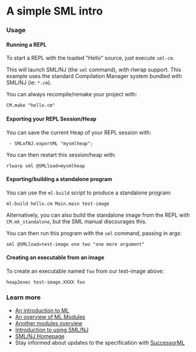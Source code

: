 
A simple SML intro
==================

### Usage

#### Running a REPL

To start a REPL with the loaded "Hello" source, just execute `sml-cm`.

This will launch SML/NJ (the `sml` command), with
rlwrap support.  This example uses the standard Compilation Manager system
bundled with SML/NJ (ie: `*.cm`).

You can always recompile/remake your project with:

`CM.make "hello.cm"`

#### Exporting your REPL Session/Heap

You can save the current Heap of your REPL session with:

` - SMLofNJ.exportML "mysmlheap";`

You can then restart this session/heap with:

`rlwarp sml @SMLload=mysmlheap`

#### Exporting/building a standalone program

You can use the `ml-build` script to produce a standalone program:

`ml-build hello.cm Main.main test-image`

Alternatively, you can also build the standalone image from the REPL with `CM.mk_standalone`, but the SML manual discourages this.

You can then run this program with the `sml` command, passing in args:

`sml @SMLload=test-image one two "one more argument"`

#### Creating an executable from an image

To create an executable named `foo` from our test-image above:

`heap2exec test-image.XXXX foo`


### Learn more

 * [An introduction to ML](http://cs.lmu.edu/~ray/notes/introml/)
 * [An overview of ML Modules](http://jozefg.bitbucket.org/posts/2015-01-08-modules.html)
 * [Another modules overview](http://courses.cs.washington.edu/courses/cse341/04wi/lectures/09-ml-modules.html)
 * [Introduction to using SML/NJ](http://www.cs.cmu.edu/afs/cs/local/sml/common/smlguide/smlnj.htm)
 * [SML/NJ Homepage](http://www.smlnj.org/)
 * Stay informed about updates to the specification with [SuccessorML](https://github.com/SMLFamily/Proposed-Definition-of-Successor-ML/wiki)

